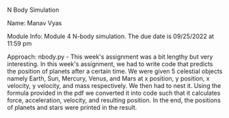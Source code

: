 N Body Simulation

Name: Manav Vyas

Module Info: Module 4 N-body simulation. The due date is 09/25/2022 at 11:59 pm

Approach: 
nbody.py - This week's assignment was a bit lengthy but very interesting. In this week's assignment, we had to write code that predicts the position of planets after a certain time. We were given 5 celestial objects namely Earth, Sun, Mercury, Venus, and Mars at x position, y position, x velocity, y velocity, and mass respectively. We then had to nest it. Using the formula provided in the pdf we converted it into code such that it calculates force, acceleration, velocity, and resulting position. In the end, the positions of planets and stars were printed in the result.

